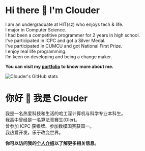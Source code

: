 # Hi there 👋 I'm Clouder

I am an undergraduate at HIT(sz) who enjoys tech & life.    
I major in Computer Science.  
I had been a competitive programmer for 2 years in high school.   
I've participated in ICPC and got a Silver Medal.  
I've participated in CUMCU and got National First Prize.   
I enjoy real life programming.  
I’m keen on developing and being a change maker.

**You can visit my [portfolio](https://about.codein.icu) to know more about me.**  

![Clouder's GitHub stats](https://github-readme-stats-clouder0.vercel.app/api?username=clouder0&count_private=true&show_icons=true&theme=tokyonight)

# 你好 👋 我是 Clouder

我是一名热爱科技和生活的哈工深计算机与科学专业本科生。  
我高中曾经是一名算法竞赛生(OIer)。  
曾参加 ICPC 获银牌、参加数模国赛获国一。  
我热爱开发，乐于改变世界。

**你可以访问我的[个人介绍](https://about.codein.icu)以了解更多相关信息。**
